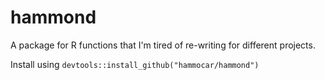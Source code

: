 # hammond
A package for R functions that I'm tired of re-writing for different projects.
 
 Install using ```devtools::install_github("hammocar/hammond")```
